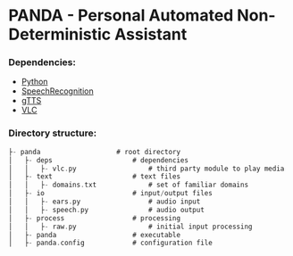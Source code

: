# PANDA - Personal Automated Non-Deterministic Assistant

### Dependencies:
* [Python](https://www.python.org)
* [SpeechRecognition](https://pypi.python.org/pypi/SpeechRecognition)
* [gTTS](https://pypi.python.org/pypi/gTTS)
* [VLC](https://wiki.videolan.org/Python_bindings)

### Directory structure:
``` c
├- panda                   # root directory
│   ├- deps                    # dependencies
│   │   ├- vlc.py                  # third party module to play media
│   ├- text                    # text files
│   │   ├- domains.txt             # set of familiar domains
│   ├- io                      # input/output files
│   │   ├- ears.py                 # audio input
│   │   ├- speech.py               # audio output
│   ├- process                 # processing
│   │   ├- raw.py                  # initial input processing
│   ├- panda                   # executable
│   ├- panda.config            # configuration file
```
